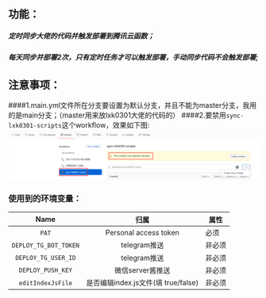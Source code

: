 ## 功能：
##### 定时同步大佬的代码并触发部署到腾讯云函数；
##### 每天同步并部署2次，只有定时任务才可以触发部署，手动同步代码不会触发部署;
## 注意事项：
####1.main.yml文件所在分支要设置为默认分支，并且不能为master分支，我用的是main分支；（master用来放lxk0301大佬的代码的）
####2.要禁用`sync-lxk0301-scripts`这个workflow，效果如下图:
![img_1.png](icon/img_1.png)

### 使用到的环境变量：
| Name                          |   归属                  | 属性        |
| :---------------------:       | :----------:           | --------- | 
| `PAT`                         |Personal access token   | 必须 | 
| `DEPLOY_TG_BOT_TOKEN`         |telegram推送             | 非必须 |
| `DEPLOY_TG_USER_ID`           |telegram推送             | 非必须 |
| `DEPLOY_PUSH_KEY`             |微信server酱推送          | 非必须 |
| `editIndexJsFile`             |是否编辑index.js文件(填 true/false)      | 非必须 | 
